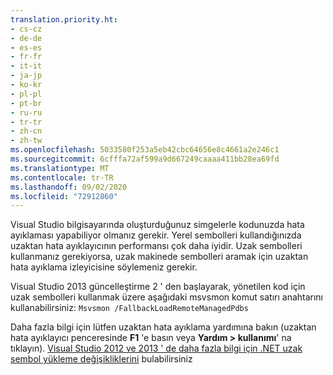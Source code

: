 ```yaml
---
translation.priority.ht:
- cs-cz
- de-de
- es-es
- fr-fr
- it-it
- ja-jp
- ko-kr
- pl-pl
- pt-br
- ru-ru
- tr-tr
- zh-cn
- zh-tw
ms.openlocfilehash: 5033580f253a5eb42cbc64656e8c4661a2e246c1
ms.sourcegitcommit: 6cfffa72af599a9d667249caaaa411bb28ea69fd
ms.translationtype: MT
ms.contentlocale: tr-TR
ms.lasthandoff: 09/02/2020
ms.locfileid: "72912860"
---
```

Visual Studio bilgisayarında oluşturduğunuz simgelerle kodunuzda hata ayıklaması yapabiliyor olmanız gerekir. Yerel sembolleri kullandığınızda uzaktan hata ayıklayıcının performansı çok daha iyidir.  Uzak sembolleri kullanmanız gerekiyorsa, uzak makinede sembolleri aramak için uzaktan hata ayıklama izleyicisine söylemeniz gerekir.  

Visual Studio 2013 güncelleştirme 2 ' den başlayarak, yönetilen kod için uzak sembolleri kullanmak üzere aşağıdaki msvsmon komut satırı anahtarını kullanabilirsiniz: `Msvsmon /FallbackLoadRemoteManagedPdbs`  

Daha fazla bilgi için lütfen uzaktan hata ayıklama yardımına bakın (uzaktan hata ayıklayıcı penceresinde **F1** 'e basın veya **Yardım > kullanımı**' na tıklayın). [Visual Studio 2012 ve 2013 ' de daha fazla bilgi için .NET uzak sembol yükleme değişikliklerini](https://devblogs.microsoft.com/devops/net-remote-symbol-loading-changes-in-visual-studio-2012-and-2013/) bulabilirsiniz
